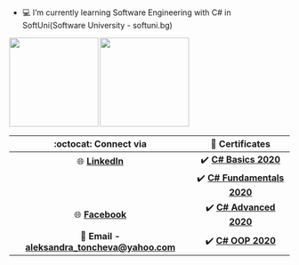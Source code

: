 - 💻 I’m currently learning Software Engineering with C# in SoftUni(Software University - softuni.bg)
<div>
  <img height="160" align="left" src="https://github-readme-stats.vercel.app/api?username=tonchevaAleksandra&count_private=true&true&hide=issues&show_icons=true" />
  <img height="160" src="https://github-readme-stats.vercel.app/api/top-langs/?username=tonchevaAleksandra&layout=compact" />
</div>

| :octocat: Connect via | :scroll: Certificates |
| :-: | :-: |
| :globe_with_meridians: [**LinkedIn**](https://www.linkedin.com/in/aleksandra-toncheva-0a846160/)| :heavy_check_mark: [**C# Basics 2020**](https://softuni.bg/Certificates/Details/81400/6dc2594a)|
|| :heavy_check_mark: [**C# Fundamentals 2020**](https://softuni.bg/Certificates/Details/86291/8161e7b5)|
| :globe_with_meridians: [**Facebook**](https://www.facebook.com/aleksandra.toncheva.1/)| :heavy_check_mark: [**C# Advanced 2020**](https://softuni.bg/Certificates/Details/90399/f9596589)|
| :e-mail: **Email - aleksandra_toncheva@yahoo.com**| :heavy_check_mark: [**C# OOP 2020**](https://softuni.bg/Certificates/Details/95821/e349bfc8)|





